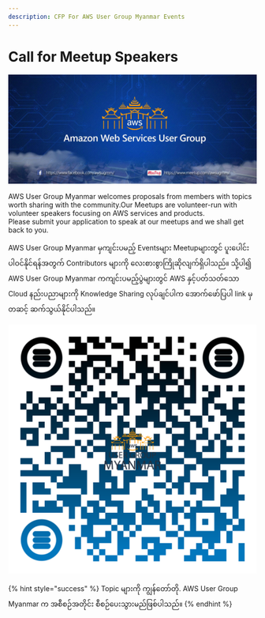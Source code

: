 ```yaml
---
description: CFP For AWS User Group Myanmar Events
---
```


# Call for Meetup Speakers

![AWS User Group Myanmar](.gitbook/assets/65467247_884595288552038_4707545582485372928_n.jpg)

AWS User Group Myanmar welcomes proposals from members with topics worth sharing with the community.Our Meetups are volunteer-run with volunteer speakers focusing on AWS services and products.   
Please submit your application to speak at our meetups and we shall get back to you.

AWS User Group Myanmar မှကျင်းပမည့် Eventsများ Meetupများတွင် ပူးပေါင်းပါဝင်နိုင်ရန်အတွက် Contributors များကို လေးစားစွာကြိုဆိုလျက်ရှိပါသည်။ သို့ပါ၍ AWS User Group Myanmar ကကျင်းပမည့်ပွဲများတွင် AWS နှင့်ပတ်သတ်သော Cloud နည်းပညာများကို Knowledge Sharing လုပ်ချင်ပါက အောက်ဖော်ပြပါ link မှတဆင့် ဆက်သွယ်နိုင်ပါသည်။  


![AWSUGMM Speaker Registration](.gitbook/assets/cfp-new.png)



{% hint style="success" %}
Topic များကို ကျွန်တော်တို. AWS User Group Myanmar က အစီစဉ်အတိုင်း စီစဉ်ပေးသွားမည်ဖြစ်ပါသည်။ 
{% endhint %}





